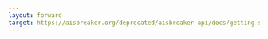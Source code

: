 ```yaml
---
layout: forward
target: https://aisbreaker.org/deprecated/aisbreaker-api/docs/getting-started-with-bash
---
```

